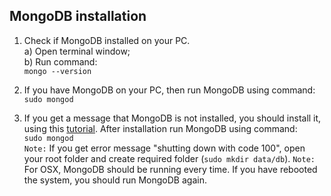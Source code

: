 ## MongoDB installation

1. Check if MongoDB installed on your PC.<br>
a) Open terminal window;<br>
b) Run command:<br> `mongo --version`<br>

2. If you have MongoDB on your PC, then run MongoDB using command:<br>`sudo mongod     `

3. If you get a message that MongoDB is not installed, you should install it, using this [tutorial](https://docs.mongodb.com/manual/tutorial/install-mongodb-on-os-x/). After installation run MongoDB using command:<br>`sudo mongod` <br>
`Note:` If you get error message "shutting down with code 100", open your root folder and create required folder (`sudo mkdir data/db`).
`Note:` For OSX, MongoDB should be running every time. If you have rebooted the system, you should run MongoDB again.



    




